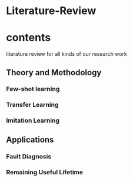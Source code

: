 # Literature-Review
# contents
literature review for all kinds of our research work


## Theory and Methodology
### Few-shot learning


### Transfer Learning

### Imitation Learning

## Applications

### Fault Diagnosis

### Remaining Useful Lifetime


